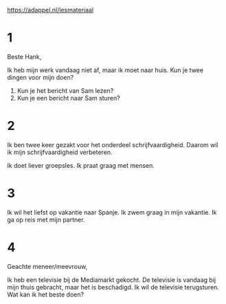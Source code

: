 https://adappel.nl/lesmateriaal

# 1

Beste Hank,

Ik heb mijn werk vandaag niet af, maar ik moet naar huis.
Kun je twee dingen voor mijn doen?
1) Kun je het bericht van Sam lezen?
2) Kun je een bericht naar Sam sturen?

# 2
Ik ben twee keer gezakt voor het onderdeel schrijfvaardigheid.
Daarom wil ik mijn schrijfvaardigheid verbeteren.

Ik doet liever groepsles.
Ik praat graag met mensen.

# 3

Ik wil het liefst op vakantie naar Spanje.
Ik zwem graag in mijn vakantie.
Ik ga op reis met mijn partner.

# 4

Geachte meneer/meevrouw,

Ik heb een televisie bij de Mediamarkt gekocht.
De televisie is vandaag bij mijn thuis gebracht, maar het is beschadigd.
Ik wil de televisie terugsturen.
Wat kan ik het beste doen?
